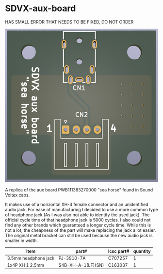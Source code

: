 # SDVX-aux-board

HAS SMALL ERROR THAT NEEDS TO BE FIXED, DO NOT ORDER

![The PCB](images/kicad_vS9rGnSwj9.png)

A replica of the aux board PWB111383270000 "sea horse" found in Sound Voltex cabs.

It makes use of a horizontal XH-4 female connector and an unidentified audio jack. For ease of manufacturing I decided to use a more common type of headphone jack (As I was also not able to identify the used jack). The official cycle time of that headphone jack is 5000 cycles. I also could not find any other brands which guaranteed a longer cycle time. While this is not a lot, the cheapness of the part will make replacing the jack a lot easier. The original metal bracket can still be used because the new audio jack is smaller in width.

| Item                 | part#              | lcsc part# | quantity |
|----------------------|--------------------|------------|----------|
| 3.5mm headphone jack | PJ-3910-7A         | C707257    | 1        |
| 1x4P XH 1 2.5mm      | S4B-XH-A-1(LF)(SN) | C163037    | 1        |
